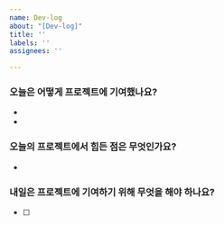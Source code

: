 ```yaml
---
name: Dev-log
about: "[Dev-log]"
title: ''
labels: ''
assignees: ''

---
```


### **오늘은 어떻게 프로젝트에 기여했나요?**

- 
- 

### **오늘의 프로젝트에서 힘든 점은 무엇인가요?**

- 

### **내일은 프로젝트에 기여하기 위해 무엇을 해야 하나요?**

- [ ]

